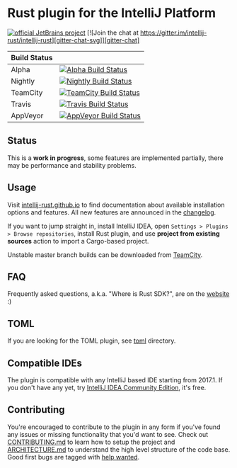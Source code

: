 # Rust plugin for the IntelliJ Platform

[![official JetBrains project](http://jb.gg/badges/official-flat-square.svg)](https://confluence.jetbrains.com/display/ALL/JetBrains+on+GitHub)
[![Join the chat at https://gitter.im/intellij-rust/intellij-rust][gitter-chat-svg]][gitter-chat]


| Build Status |                                                                              |
|--------------|------------------------------------------------------------------------------|
| Alpha        | [![Alpha Build Status][alpha-build-status-svg]][alpha-build-status]          |
| Nightly      | [![Nightly Build Status][nightly-build-status-svg]][nightly-build-status]    |
| TeamCity     | [![TeamCity Build Status][teamcity-build-status-svg]][teamcity-build-status] |
| Travis       | [![Travis Build Status][travis-build-status-svg]][travis-build-status]       |
| AppVeyor     | [![AppVeyor Build Status][appveyor-build-status-svg]][appveyor-build-status] |


## Status

This is a **work in progress**, some features are implemented partially, 
there may be performance and stability problems.

## Usage

Visit [intellij-rust.github.io] to find documentation about available
installation options and features. All new features are announced in 
the [changelog](https://intellij-rust.github.io/thisweek/).

If you want to jump straight in, install IntelliJ IDEA, open `Settings > Plugins > Browse repositories`,
install Rust plugin, and use **project from existing sources** action to import a Cargo-based project.

Unstable master branch builds can be downloaded from [TeamCity].

## FAQ

Frequently asked questions, a.k.a. "Where is Rust SDK?", are on the [website] :)

## TOML

If you are looking for the TOML plugin, see [toml] directory.

## Compatible IDEs

The plugin is compatible with any IntelliJ based IDE starting from 2017.1. 
If you don't have any yet, try [IntelliJ IDEA Community Edition](https://www.jetbrains.com/idea/), it's free.

## Contributing

You're encouraged to contribute to the plugin in any form if you've found any
issues or missing functionality that you'd want to see. Check out
[CONTRIBUTING.md] to learn how to setup the project and [ARCHITECTURE.md] to
understand the high level structure of the code base. Good first bugs are tagged
with [help wanted].

[intellij-rust.github.io]: https://intellij-rust.github.io/docs/
[website]: https://intellij-rust.github.io/docs/faq.html
[help wanted]: https://github.com/intellij-rust/intellij-rust/labels/help%20wanted
[CONTRIBUTING.md]: CONTRIBUTING.md
[ARCHITECTURE.md]: ARCHITECTURE.md
[TeamCity]: https://teamcity.jetbrains.com/guestAuth/repository/download/IntellijIdeaPlugins_Rust_CurrentIdea_TestsRust/.lastSuccessful/intellij-rust-0.1.0.{build.number}.zip
[toml]: toml/

<!-- Badges -->
[gitter-chat]: https://gitter.im/intellij-rust/intellij-rust
[gitter-chat-svg]: https://badges.gitter.im/Join%20Chat.svg

[travis-build-status]: https://travis-ci.org/intellij-rust/intellij-rust?branch=master
[travis-build-status-svg]: https://travis-ci.org/intellij-rust/intellij-rust.svg?branch=master

[appveyor-build-status]: https://ci.appveyor.com/project/matklad/intellij-rust/branch/master
[appveyor-build-status-svg]: https://ci.appveyor.com/api/projects/status/mc5rjptfa0t2cer5?svg=true

[teamcity-build-status]: https://teamcity.jetbrains.com/viewType.html?buildTypeId=IntellijIdeaPlugins_Rust_CurrentIdea_TestsRust&guest=1
[teamcity-build-status-svg]: https://teamcity.jetbrains.com/app/rest/builds/buildType:IntellijIdeaPlugins_Rust_CurrentIdea_TestsRust/statusIcon.svg

[alpha-build-status]: https://teamcity.jetbrains.com/viewType.html?buildTypeId=IntellijIdeaPlugins_Rust_UploadAlphaRust&guest=1
[alpha-build-status-svg]: https://teamcity.jetbrains.com/app/rest/builds/buildType:IntellijIdeaPlugins_Rust_UploadAlphaRust/statusIcon.svg

[nightly-build-status]: https://teamcity.jetbrains.com/viewType.html?buildTypeId=IntellijIdeaPlugins_Rust_UploadNightlyRust&guest=1
[nightly-build-status-svg]: https://teamcity.jetbrains.com/app/rest/builds/buildType:IntellijIdeaPlugins_Rust_UploadNightlyRust/statusIcon.svg

[teamcity-build-status]: https://teamcity.jetbrains.com/viewType.html?buildTypeId=IntellijIdeaPlugins_Rust_CurrentIdea_TestsRust&guest=1
[teamcity-build-status-svg]: https://teamcity.jetbrains.com/app/rest/builds/buildType:IntellijIdeaPlugins_Rust_CurrentIdea_TestsRust/statusIcon.svg
